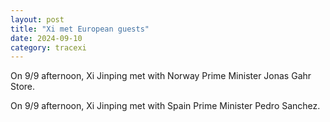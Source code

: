 ```yaml
---
layout: post
title: "Xi met European guests"
date: 2024-09-10
category: tracexi
---
```


On 9/9 afternoon, Xi Jinping met with Norway Prime Minister Jonas Gahr Store.

On 9/9 afternoon, Xi Jinping met with Spain Prime Minister Pedro Sanchez.
